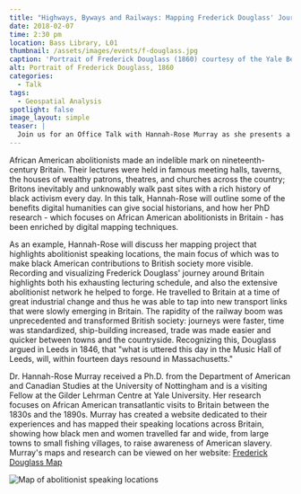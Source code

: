 ```yaml
---
title: "Highways, Byways and Railways: Mapping Frederick Douglass' Journey in Britain"
date: 2018-02-07
time: 2:30 pm
location: Bass Library, L01
thumbnail: /assets/images/events/f-douglass.jpg
caption: 'Portrait of Frederick Douglass (1860) courtesy of the Yale Beinecke Library'
alt: Portrait of Frederick Douglass, 1860 
categories: 
  - Talk
tags:
  - Geospatial Analysis
spotlight: false 
image_layout: simple
teaser: |
  Join us for an Office Talk with Hannah-Rose Murray as she presents a map of black abolitionist speaking locations. 
---
```


African American abolitionists made an indelible mark on nineteenth-century Britain. Their lectures were held in famous meeting halls, taverns, the houses of wealthy patrons, theatres, and churches across the country; Britons inevitably and unknowably walk past sites with a rich history of black activism every day. In this talk, Hannah-Rose will outline some of the benefits digital humanities can give social historians, and how her PhD research - which focuses on African American abolitionists in Britain - has been enriched by digital mapping techniques. 

As an example, Hannah-Rose will discuss her mapping project that highlights abolitionist speaking locations, the main focus of which was to make black American contributions to British society more visible. Recording and visualizing Frederick Douglass' journey around Britain highlights both his exhausting lecturing schedule, and also the extensive abolitionist network he helped to forge. He travelled to Britain at a time of great industrial change and thus he was able to tap into new transport links that were slowly emerging in Britain. The rapidity of the railway boom was unprecedented and transformed British society: journeys were faster, time was standardized, ship-building increased, trade was made easier and quicker between towns and the countryside. Recognizing this, Douglass argued in Leeds in 1846, that "what is uttered this day in the Music Hall of Leeds, will, within fourteen days resound in Massachusetts." 

Dr. Hannah-Rose Murray received a Ph.D. from the Department of American and Canadian Studies at the University of Nottingham and is a visiting Fellow at the Gilder Lehrman Centre at Yale University. Her research focuses on African American transatlantic visits to Britain between the 1830s and the 1890s. Murray has created a website dedicated to their experiences and has mapped their speaking locations across Britain, showing how black men and women travelled far and wide, from large towns to small fishing villages, to raise awareness of American slavery. Murray's maps and research can be viewed on her website: <a href='http://frederickdouglassinbritain.com/FrederickDouglassMap/' target='_blank'>Frederick Douglass Map</a> 

<img src='{{site.baseurl}}/assets/images/events/murraymap.png'
     alt='Map of abolitionist speaking locations'
     style='float: left; margin-right: 10px;' /> 